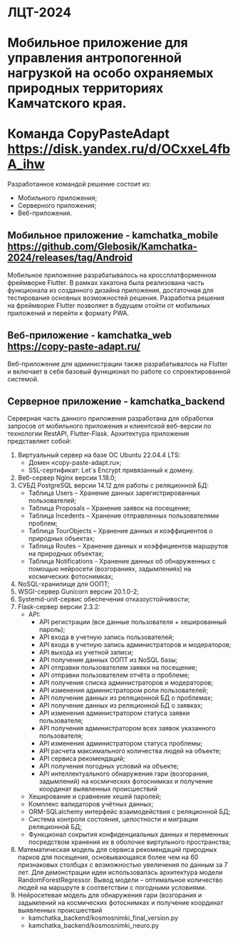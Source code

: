 # ЛЦТ-2024 <br /> <br /> Мобильное приложение для управления антропогенной нагрузкой на особо охраняемых природных территориях Камчатского края.  <br /><br />Команда CopyPasteAdapt<br />https://disk.yandex.ru/d/OCxxeL4fbA_ihw

Разработанное командой решение состоит из:
- Мобильного приложения;
- Серверного приложения;
- Веб-приложения.
## Мобильное приложение - kamchatka_mobile <br /> https://github.com/Glebosik/Kamchatka-2024/releases/tag/Android
Мобильное приложение разрабатывалось на кроссплатформенном фреймворке Flutter. В рамках хакатона была реализована часть функционала из созданного дизайна приложения, достаточная для тестирования основных возможностей решения. Разработка решения на фреймворке Flutter позволяет в будущем отойти от мобильных приложений и перейти к формату PWA.
## Веб-приложение - kamchatka_web <br /> https://copy-paste-adapt.ru/
Веб-приложение для администрации также разрабатывалось на Flutter и включает в себя базовый функционал по работе со спроектированной системой.
## Серверное приложение - kamchatka_backend
Серверная часть данного приложения разработана для обработки запросов от мобильного приложения и клиентской веб-версии по технологии RestAPI, Flutter-Flask.
Архитектура приложения представляет собой:
1.	Виртуальный сервер на базе ОС Ubuntu 22.04.4 LTS:
    - Домен «copy-paste-adapt.ru»;
    - SSL-сертификат: Let`s Encrypt привязанный к домену.
2.	Веб-сервер Nginx версии 1.18.0;
3.	СУБД PostgreSQL версии 14.12 для работы с реляционной БД:
    - Таблица Users – Хранение данных зарегистрированных пользователей;
    - Таблица Proposals – Хранение заявок на посещение;
    - Таблица Incedents – Хранение отправленных пользователями проблем;
    - Таблица TourObjects – Хранение данных и коэффициентов о природных объектах;
    - Таблица Routes – Хранение данных и коэффициентов маршрутов на природных объектах;
    - Таблица Notifications - Хранение данных об обнаруженных с помощью нейросети (возгораниях, задымлениях) на космических фотоснимках;
4.	NoSQL-хранилище для ООПТ;
5.	WSGI-сервер Gunicorn версии 20.1.0-2;
6.	Systemd-unit-сервис обеспечения отказоустойчивости;
7.	Flask-сервер версии 2.3.2:
    - API:
      - API регистрации (все данные пользователя + хешированный пароль);
      - API входа в учетную запись пользователей;
      - API входа в учетную запись администраторов и модераторов;
      - API выхода из учетной записи;
      - API получение данных ООПТ из NoSQL базы;
      - API отправки пользователем заявки на посещение;
      - API отправки пользователем отчёта о проблеме;
      - API получения списка администраторов и модераторов;
      - API изменения администратором роли пользователей;
      - API получение данных из реляционной БД о проблемах;
      - API получение данных из реляционной БД о заявках;
      - API изменения администратором статуса заявки пользователя;
      - API получения администратором всех заявок указанного пользователя;
      - API изменения администратором статуса проблемы;
      - API расчета максимального количества людей на объекте;
      - API сервиса рекомендаций;
      - API получения погодных условий на объекте;
      - API интеллектуального обнаружения гари (возгорания, задымлений) на космических фотоснимках и получение координат выявленных происшествий
    - Хеширование и сравнение хешей паролей;
    - Комплекс валидаторов учётных данных;
    - ORM-SQLalchemy интерфейс взаимодействия с реляционной БД;
    - Система контроля состояния, целостности и миграции реляционной БД;
    - Функционал сокрытия конфиденциальных данных и переменных посредством хранения их в оболочке виртульного пространства;
8. Математическая модель для сервиса рекомендаций природных парков для посещения, основывающаяся более чем на 60 признаковых столбцах с возможностью увеличения по данным за 7 лет. Для демонстрации идеи использовалась архитектура модели RandomForestRegressor. Вывод модели – оптимальное количество людей на маршруте в соответствии с погодными условиями.
9. Нейросетевая модель для обнаружения гари (возгорания и задымлений на космических фотоснимках и получение координат выявленных происшествий
   - kamchatka_backend/kosmosnimki_final_version.py
   - kamchatka_backend/kosmosnimki_neuro.py
